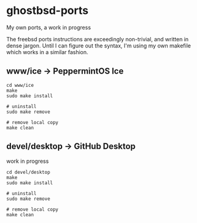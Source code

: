 # ghostbsd-ports

My own ports, a work in progress

The freebsd ports instructions are exceedingly non-trivial, and written in dense jargon.
Until I can figure out the syntax, I'm using my own makefile which works in a similar fashion.

## www/ice -> PeppermintOS Ice

```
cd www/ice
make
sudo make install

# uninstall
sudo make remove

# remove local copy
make clean

```

## devel/desktop -> GitHub Desktop

work in progress

```
cd devel/desktop
make
sudo make install

# uninstall
sudo make remove

# remove local copy
make clean

```
